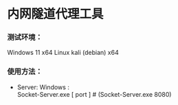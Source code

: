 # 内网隧道代理工具
### 测试环境：
  Windows 11 x64
  Linux kali (debian) x64
### 使用方法：
-
  Server:
  Windows :  
    Socket-Server.exe [ port ]  # (Socket-Server.exe 8080)

